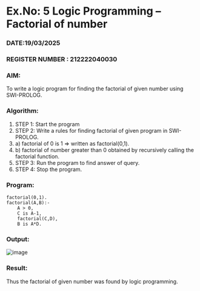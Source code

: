 # Ex.No: 5   Logic Programming – Factorial of number   
### DATE:19/03/2025                                                                       
### REGISTER NUMBER : 212222040030
### AIM: 
To  write  a logic program for finding the factorial of given number using SWI-PROLOG. 
### Algorithm:
1. STEP 1: Start the program
2. STEP 2:  Write a rules for finding factorial of given program in SWI-PROLOG.
3.   a)	factorial of 0 is 1 => written as factorial(0,1).
4.   b)	factorial of number greater than 0 obtained by recursively calling the factorial    function.
5. STEP 3: Run the program  to find answer of  query.
6. STEP 4: Stop the program.

### Program:

```
factorial(0,1).
factorial(A,B):-  
    A > 0, 
    C is A-1,
    factorial(C,D),
    B is A*D.
```

### Output:

![image](https://github.com/user-attachments/assets/8ab50444-8b84-4e7c-af8e-259ed6b0ef37)



### Result:
Thus the factorial of given number was found by logic programming. 
